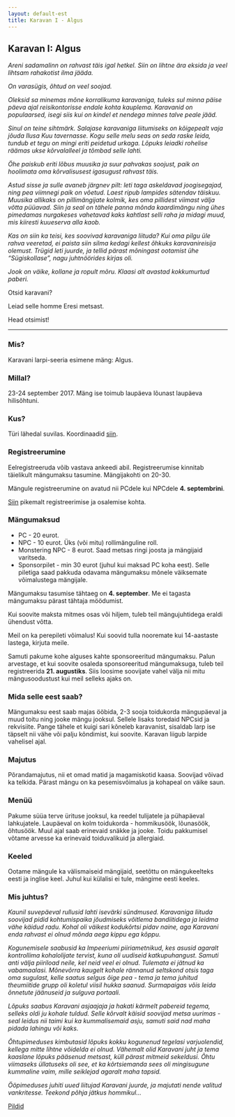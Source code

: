 ```yaml
---
layout: default-est
title: Karavan I - Algus
---
```

## Karavan I: Algus

_Areni sadamalinn on rahvast täis igal hetkel. Siin on lihtne ära eksida ja veel lihtsam rahakotist ilma jääda._ 

_On varasügis, õhtud on veel soojad._ 

_Oleksid sa minemas mõne korralikuma karavaniga, tuleks sul minna päise päeva ajal reisikontorisse endale kohta kauplema. Karavanid on populaarsed, isegi siis kui on kindel et nendega minnes talve peale jääd._ 

_Sinul on teine sihtmärk. Salajase karavaniga liitumiseks on kõigepealt vaja jõuda Ilusa Kuu tavernasse. Kogu selle melu seas on seda raske leida, tundub et tegu on mingi eriti peidetud urkaga. Lõpuks leiadki rohelise räämas ukse kõrvalalleel ja tõmbad selle lahti._ 

_Öhe paiskub eriti lõbus muusika ja suur pahvakas soojust, paik on hoolimata oma kõrvalisusest igasugust rahvast täis._ 

_Astud sisse ja sulle avaneb järgnev pilt: leti taga askeldavad joogisegajad, ning pea viimnegi paik on võetud. Laest ripub lampides sätendav täiskuu. Muusika allikaks on pillimängijate kolmik, kes oma pillidest viimast välja võtta püüavad. Siin ja seal on tähele panna mõnda kaardimängu ning ühes pimedamas nurgakeses vahetavad kaks kahtlast selli raha ja midagi muud, mis kiiresti kuueserva alla kaob._ 

_Kas on siin ka teisi, kes soovivad karavaniga liituda? Kui oma pilgu üle rahva veeretad, ei paista siin silma kedagi kellest õhkuks karavanireisija olemust. Trügid leti juurde, ja tellid pärast mõningast ootamist ühe “Sügiskollase”, nagu juhtnöörides kirjas oli._ 

_Jook on väike, kollane ja ropult mõru. Klaasi alt avastad kokkumurtud paberi._

Otsid karavani? 

Leiad selle homme Eresi metsast. 

Head otsimist! 
 
***

### Mis? 

Karavani larpi-seeria esimene mäng: Algus. 

### Millal?

23-24 september 2017. Mäng ise toimub laupäeva lõunast laupäeva hilisõhtuni. 

### Kus?

Türi lähedal suvilas. Koordinaadid [siin](http://bit.ly/2wvrEK3).

### Registreerumine

Eelregistreeruda võib vastava ankeedi abil. Registreerumise kinnitab täielikult mängumaksu tasumine. Mängijakohti on 20-30. 

Mängule registreerumine on avatud nii PCdele kui NPCdele **4. septembrini**. 

[Siin](https://karavanlarp.github.io/est/reg/registration.html) pikemalt registreerimise ja osalemise kohta. 

### Mängumaksud

* PC - 20 eurot. 
* NPC - 10 eurot. Üks (või mitu) rollimänguline roll.
* Monstering NPC - 8 eurot. Saad metsas ringi joosta ja mängijaid varitseda. 
* Sponsorpilet - min 30 eurot (juhul kui maksad PC koha eest). Selle piletiga saad pakkuda odavama mängumaksu mõnele väiksemate võimalustega mängijale. 

Mängumaksu tasumise tähtaeg on **4. september**. Me ei tagasta mängumaksu pärast tähtaja möödumist. 

Kui soovite maksta mitmes osas või hiljem, tuleb teil mängujuhtidega eraldi ühendust võtta. 

Meil on ka perepileti võimalus! Kui soovid tulla nooremate kui 14-aastaste lastega, kirjuta meile. 

Samuti pakume kohe alguses kahte sponsoreeritud mängumaksu. Palun arvestage, et kui soovite osaleda sponsoreeritud mängumaksuga, tuleb teil registreerida **21. augustiks**. Siis loosime soovijate vahel välja nii mitu mängusoodustust kui meil selleks ajaks on. 

###  Mida selle eest saab?

Mängumaksu eest saab majas ööbida, 2-3 sooja toidukorda mängupäeval ja muud toitu ning jooke mängu jooksul. Sellele lisaks toredaid NPCsid ja rekvisiite. Pange tähele et kuigi sari kõneleb karavanist, sisaldab larp ise täpselt nii vähe või palju kõndimist, kui soovite. Karavan liigub larpide vahelisel ajal. 

### Majutus

Põrandamajutus, nii et omad matid ja magamiskotid kaasa. Soovijad võivad ka telkida. Pärast mängu on ka pesemisvõimalus ja kohapeal on väike saun. 

### Menüü

Pakume süüa terve ürituse jooksul, ka reedel tulijatele ja pühapäeval lahkujatele. Laupäeval on kolm toidukorda - hommikusöök, lõunasöök, õhtusöök. Muul ajal saab erinevaid snäkke ja jooke. Toidu pakkumisel võtame arvesse ka erinevaid toiduvalikuid ja allergiaid. 

### Keeled

Ootame mängule ka välismaiseid mängijaid, seetõttu on mängukeelteks eesti ja inglise keel. Juhul kui külalisi ei tule, mängime eesti keeles. 

<h3 id="description">Mis juhtus?</h3>

_Kaunil suvepäeval rullusid lahti isevärki sündmused. Karavaniga liituda soovijad pidid kohtumispaika jõudmiseks võitlema bandiitidega ja leidma vähe käidud radu. Kohal oli väikest kodukõrtsi pidav naine, aga Karavani enda rahvast ei olnud mõnda aega kippu ega kõppu._

_Kogunemisele saabusid ka Impeeriumi piiriametnikud, kes asusid agaralt kontrollima kohalolijate tervist, kuna oli uudiseid katkupuhangust. Samuti anti välja piiriload neile, kel neid veel ei olnud. Tulemata ei jätnud ka vabamaalasi. Mõnevõrra kaugelt kohale rännanud seltskond otsis taga oma sugulast, kelle saatus selgus õige pea - tema ja tema juhitud theumiitide grupp oli koletul viisil hukka saanud. Surmapaigas võis leida õnnetute jäänuseid ja sulguva portaali._

_Lõpuks saabus Karavani asjaajaja ja hakati kärmelt pabereid tegema, selleks oldi ju kohale tuldud. Selle kõrvalt käisid soovijad metsa uurimas - seal leidus nii taimi kui ka kummalisemaid asju, samuti said nad maha pidada lahingu või kaks._

_Õhtupimeduses kimbutasid lõpuks kokku kogunenud tegelasi varjuolendid, kellega mitte lihtne võidelda ei olnud. Vähemalt olid Karavani juht ja tema kaaslane lõpuks pääsenud metsast, küll pärast mitmeid sekeldusi. Õhtu viimaseks üllatuseks oli see, et ka kõrtsiemanda sees oli mingisugune kummaline vaim, mille seiklejad agaralt maha tapsid._

_Ööpimeduses juhiti uued liitujad Karavani juurde, ja majutati nende valitud vankritesse. Teekond põhja jätkus hommikul..._

[Pildid](https://photos.google.com/share/AF1QipNobX8upqdh14tTf0mOjy8BD8Lss9AyBRiLB4qnYq7TOA540c0R-C1qpSOqEa0H-Q?key=ejF4VHpuRF9ZZ2g4M2tpNmg0T2tySVNFV0VJbFpB)
